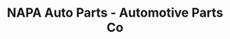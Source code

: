 ---
title: "NAPA Auto Parts - Automotive Parts Co"
url: /smithfield/napa-auto-parts-automotive-parts-co/
shop: car parts
---